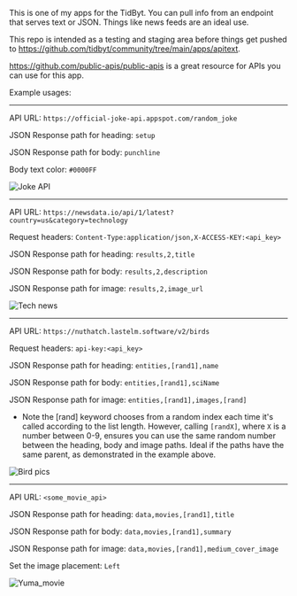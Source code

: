 This is one of my apps for the TidByt. You can pull info from an endpoint that serves text or JSON. Things like news feeds are an ideal use.

This repo is intended as a testing and staging area before things get pushed to https://github.com/tidbyt/community/tree/main/apps/apitext.

https://github.com/public-apis/public-apis is a great resource for APIs you can use for this app.

Example usages:

-----

API URL: ```https://official-joke-api.appspot.com/random_joke```

JSON Response path for heading: ```setup```

JSON Response path for body: ```punchline```

Body text color: ```#0000FF```

![Joke API](https://michaelyagi.github.io/images/api_text_1.gif)

-----

API URL: ```https://newsdata.io/api/1/latest?country=us&category=technology```

Request headers: ```Content-Type:application/json,X-ACCESS-KEY:<api_key>```

JSON Response path for heading: ```results,2,title```

JSON Response path for body: ```results,2,description```

JSON Response path for image: ```results,2,image_url```

![Tech news](https://michaelyagi.github.io/images/api_text_2.gif)

-----

API URL: ```https://nuthatch.lastelm.software/v2/birds``` 

Request headers: ```api-key:<api_key>```

JSON Response path for heading: ```entities,[rand1],name```

JSON Response path for body: ```entities,[rand1],sciName```

JSON Response path for image: ```entities,[rand1],images,[rand]```

* Note the [rand] keyword chooses from a random index each time it's called according to the list length. However, calling ```[randX]```, where ```X``` is a number between 0-9, ensures you can use the same random number between the heading, body and image paths. Ideal if the paths have the same parent, as demonstrated in the example above.

![Bird pics](https://michaelyagi.github.io/images/api_text_3.gif)

-----

API URL: ```<some_movie_api>``` 

JSON Response path for heading: ```data,movies,[rand1],title```

JSON Response path for body: ```data,movies,[rand1],summary```

JSON Response path for image: ```data,movies,[rand1],medium_cover_image```

Set the image placement: ```Left```

![Yuma_movie](https://michaelyagi.github.io/images/api_text_4.gif)
